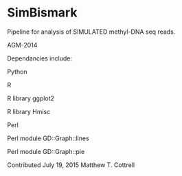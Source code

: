 # SimBismark

Pipeline for analysis of SIMULATED methyl-DNA seq reads.

AGM-2014

Dependancies include:

Python

R

R library ggplot2

R library Hmisc

Perl

Perl module GD::Graph::lines

Perl module GD::Graph::pie

Contributed July 19, 2015 Matthew T. Cottrell